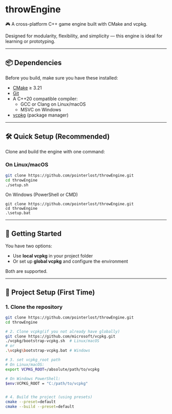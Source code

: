 # throwEngine

🎮 A cross-platform C++ game engine built with CMake and vcpkg.

Designed for modularity, flexibility, and simplicity — this engine is ideal for learning or prototyping.

---

## 📦 Dependencies

Before you build, make sure you have these installed:

- [CMake](https://cmake.org/) ≥ 3.21
- [Git](https://git-scm.com/)
- A C++20 compatible compiler:
  - GCC or Clang on Linux/macOS
  - MSVC on Windows
- [vcpkg](https://github.com/microsoft/vcpkg) (package manager)

---

## 🛠 Quick Setup (Recommended)

Clone and build the engine with one command:

### On Linux/macOS
```bash
git clone https://github.com/pointerlost/throwEngine.git
cd throwEngine
./setup.sh
```
On Windows (PowerShell or CMD)
```
git clone https://github.com/pointerlost/throwEngine.git
cd throwEngine
.\setup.bat
```
----------------------------------------------------------
## 🚀 Getting Started

You have two options:
- Use **local vcpkg** in your project folder
- Or set up **global vcpkg** and configure the environment

Both are supported.

---

## 🔧 Project Setup (First Time)

### 1. Clone the repository

```bash
git clone https://github.com/pointerlost/throwEngine.git
cd throwEngine

# 2. Clone vcpkg(if you not already have globally)
git clone https://github.com/microsoft/vcpkg.git
./vcpkg/bootstrap-vcpkg.sh  # Linux/macOS
# or
.\vcpkg\bootstrap-vcpkg.bat # Windows

# 3. set vcpkg_root path
# On Linux/macOS:
export VCPKG_ROOT=/absolute/path/to/vcpkg

# On Windows PowerShell:
$env:VCPKG_ROOT = "C:/path/to/vcpkg"


# 4. Build the project (using presets)
cmake --preset=default
cmake --build --preset=default
